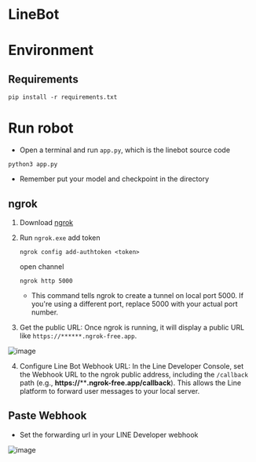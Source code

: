 LineBot
==
# Environment
## Requirements
```
pip install -r requirements.txt
```

# Run robot
- Open a terminal and run `app.py`, which is the linebot source code
```
python3 app.py
```
- Remember put your model and checkpoint in the directory

## ngrok
1. Download [ngrok](https://ngrok.com/download)
2. Run `ngrok.exe` 
    add token
    ```
    ngrok config add-authtoken <token>
    ```
    open channel
    ```
    ngrok http 5000
    ```
    - This command tells ngrok to create a tunnel on local port 5000. If you're using a different port, replace 5000 with your actual port number.

3. Get the public URL: Once ngrok is running, it will display a public URL like `https://******.ngrok-free.app`.

![image](https://hackmd.io/_uploads/BkdU7QPw6.png)


4. Configure Line Bot Webhook URL: 
In the Line Developer Console, set the Webhook URL to the ngrok public address, including the `/callback` path (e.g., **https://******.ngrok-free.app/callback**). This allows the Line platform to forward user messages to your local server.

## Paste Webhook
- Set the forwarding url in your LINE Developer webhook

![image](https://hackmd.io/_uploads/rJ0hfmPwT.png)

